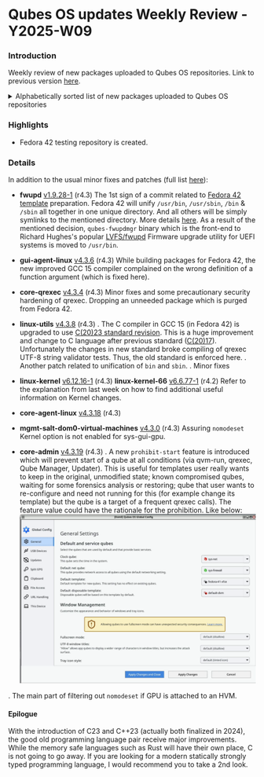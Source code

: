 # Qubes OS updates Weekly Review - Y2025-W09

### Introduction

Weekly review of new packages uploaded to Qubes OS repositories. Link to previous version [here](https://forum.qubes-os.org/t/qubes-os-updates-weekly-review-y2025-w08/32471).

<details>
<summary>Alphabetically sorted list of new packages uploaded to Qubes OS repositories</summary>

```bash
awesome-4.3-15.fc42.x86_64.rpm
awesome-doc-4.3-15.fc42.noarch.rpm
disk-password-gui-1.0.1-1.fc42.noarch.rpm
dummy-backlight-dom0-1.0.1-3.fc42.noarch.rpm
dummy-backlight-module-1.0.1-3.fc42.noarch.rpm
dummy-backlight-vm-1.0.1-3.fc42.noarch.rpm
dummy-psu-module-1.0.0-3.fc42.x86_64.rpm
dummy-psu-receiver-1.0.0-3.fc42.x86_64.rpm
dummy-psu-sender-1.0.0-3.fc42.x86_64.rpm
flashrom-1.3.0-1.fc41.x86_64.rpm
flashrom-devel-1.3.0-1.fc41.x86_64.rpm
fwupd-qubes-dom0-1.9.28-1.fc40.noarch.rpm
fwupd-qubes-dom0-1.9.28-1.fc41.noarch.rpm
fwupd-qubes-dom0-1.9.28-1.fc42.noarch.rpm
fwupd-qubes-vm_1.9.28-1+deb12u1_amd64.deb
fwupd-qubes-vm_1.9.28-1+deb13u1_amd64.deb
fwupd-qubes-vm-1.9.28-1.fc40.noarch.rpm
fwupd-qubes-vm-1.9.28-1.fc41.noarch.rpm
fwupd-qubes-vm-1.9.28-1.fc42.noarch.rpm
fwupd-qubes-vm_1.9.28-1+jammy1_amd64.deb
fwupd-qubes-vm_1.9.28-1+noble1_amd64.deb
grubby-dummy-9.0.0-4.fc42.noarch.rpm
i3-4.23-2.fc42.x86_64.rpm
i3-devel-4.23-2.fc42.x86_64.rpm
i3-devel-doc-4.23-2.fc42.noarch.rpm
i3-doc-4.23-2.fc42.noarch.rpm
i3-settings-qubes-1.12-1.fc42.noarch.rpm
kde-settings-qubes-6.2.0-2.fc42.noarch.rpm
kernel-6.12.16-1.qubes.fc37.x86_64.rpm
kernel-6.12.16-1.qubes.fc41.x86_64.rpm
kernel-6.6.77-1.qubes.fc37.x86_64.rpm
kernel-devel-6.12.16-1.qubes.fc37.x86_64.rpm
kernel-devel-6.12.16-1.qubes.fc41.x86_64.rpm
kernel-devel-6.6.77-1.qubes.fc37.x86_64.rpm
kernel-modules-6.12.16-1.qubes.fc37.x86_64.rpm
kernel-modules-6.12.16-1.qubes.fc41.x86_64.rpm
kernel-modules-6.6.77-1.qubes.fc37.x86_64.rpm
kernel-qubes-vm-6.12.16-1.qubes.fc37.x86_64.rpm
kernel-qubes-vm-6.12.16-1.qubes.fc41.x86_64.rpm
kernel-qubes-vm-6.6.77-1.qubes.fc37.x86_64.rpm
libqrexec-utils4_4.3.4-1+deb12u1_amd64.deb
libqrexec-utils4_4.3.4-1+deb13u1_amd64.deb
libqrexec-utils4_4.3.4-1+jammy1_amd64.deb
libqrexec-utils4_4.3.4-1+noble1_amd64.deb
libqrexec-utils4-dbgsym_4.3.4-1+deb12u1_amd64.deb
libqrexec-utils4-dbgsym_4.3.4-1+deb13u1_amd64.deb
libqrexec-utils-dev_4.3.4-1+deb12u1_amd64.deb
libqrexec-utils-dev_4.3.4-1+deb13u1_amd64.deb
libqrexec-utils-dev_4.3.4-1+jammy1_amd64.deb
libqrexec-utils-dev_4.3.4-1+noble1_amd64.deb
libqubes-pure0_4.3.8+deb12u1_amd64.deb
libqubes-pure0_4.3.8+deb13u1_amd64.deb
libqubes-pure0_4.3.8+jammy1_amd64.deb
libqubes-pure0_4.3.8+noble1_amd64.deb
libqubes-pure0-dbgsym_4.3.8+deb12u1_amd64.deb
libqubes-pure0-dbgsym_4.3.8+deb13u1_amd64.deb
libqubes-pure-dev_4.3.8+deb12u1_amd64.deb
libqubes-pure-dev_4.3.8+deb13u1_amd64.deb
libqubes-pure-dev_4.3.8+jammy1_amd64.deb
libqubes-pure-dev_4.3.8+noble1_amd64.deb
libqubes-rpc-filecopy2_4.3.8+deb12u1_amd64.deb
libqubes-rpc-filecopy2_4.3.8+deb13u1_amd64.deb
libqubes-rpc-filecopy2_4.3.8+jammy1_amd64.deb
libqubes-rpc-filecopy2_4.3.8+noble1_amd64.deb
libqubes-rpc-filecopy2-dbgsym_4.3.8+deb12u1_amd64.deb
libqubes-rpc-filecopy2-dbgsym_4.3.8+deb13u1_amd64.deb
libqubes-rpc-filecopy-dev_4.3.8+deb12u1_amd64.deb
libqubes-rpc-filecopy-dev_4.3.8+deb13u1_amd64.deb
libqubes-rpc-filecopy-dev_4.3.8+jammy1_amd64.deb
libqubes-rpc-filecopy-dev_4.3.8+noble1_amd64.deb
libwnck3-43.0-10.fc42.x86_64.rpm
libwnck3-devel-43.0-10.fc42.x86_64.rpm
pipewire-qubes_4.3.6-1+deb12u1_amd64.deb
pipewire-qubes_4.3.6-1+deb13u1_amd64.deb
pipewire-qubes-4.3.6-1.fc40.x86_64.rpm
pipewire-qubes-4.3.6-1.fc41.x86_64.rpm
pipewire-qubes-4.3.6-1.fc42.x86_64.rpm
pipewire-qubes_4.3.6-1+jammy1_amd64.deb
pipewire-qubes_4.3.6-1+noble1_amd64.deb
pipewire-qubes-4.3.6-1-x86_64.pkg.tar.zst
pipewire-qubes-dbgsym_4.3.6-1+deb12u1_amd64.deb
pipewire-qubes-dbgsym_4.3.6-1+deb13u1_amd64.deb
plasma-breeze-qubes-6.2.0-2.fc42.noarch.rpm
pulseaudio-qubes_4.3.6-1+deb12u1_amd64.deb
pulseaudio-qubes_4.3.6-1+deb13u1_amd64.deb
pulseaudio-qubes-4.3.6-1.fc40.x86_64.rpm
pulseaudio-qubes-4.3.6-1.fc41.x86_64.rpm
pulseaudio-qubes-4.3.6-1.fc42.x86_64.rpm
pulseaudio-qubes_4.3.6-1+jammy1_amd64.deb
pulseaudio-qubes_4.3.6-1+noble1_amd64.deb
pulseaudio-qubes-dbgsym_4.3.6-1+deb12u1_amd64.deb
pulseaudio-qubes-dbgsym_4.3.6-1+deb13u1_amd64.deb
python3-dnf-plugins-qubes-hooks-4.3.18-1.fc40.noarch.rpm
python3-objgraph-3.6.1-1.fc42.noarch.rpm
python3-qasync-0.27.1-1.fc42.noarch.rpm
python3-qrexec_4.3.4-1+deb12u1_amd64.deb
python3-qrexec_4.3.4-1+deb13u1_amd64.deb
python3-qrexec_4.3.4-1+jammy1_amd64.deb
python3-qrexec_4.3.4-1+noble1_amd64.deb
python3-qubesadmin-4.3.10-1.fc42.noarch.rpm
python3-qubesdb-4.2.7-1.fc42.x86_64.rpm
python3-qubesimgconverter-4.3.8-1.fc40.x86_64.rpm
python3-qubesimgconverter-4.3.8-1.fc41.x86_64.rpm
python3-qubesimgconverter-4.3.8-1.fc42.x86_64.rpm
python3-qubesimgconverter_4.3.8+deb12u1_amd64.deb
python3-qubesimgconverter_4.3.8+deb13u1_amd64.deb
python3-qubesimgconverter_4.3.8+jammy1_amd64.deb
python3-qubesimgconverter_4.3.8+noble1_amd64.deb
python3-xen-4.19.1-4.fc41.x86_64.rpm
python-objgraph-doc-3.6.1-1.fc42.noarch.rpm
qubes-app-shutdown-idle-1.0.11-1.fc42.noarch.rpm
qubes-artwork_4.3.6-1+deb12u1_amd64.deb
qubes-artwork_4.3.6-1+deb13u1_amd64.deb
qubes-artwork-4.3.6-1.fc40.noarch.rpm
qubes-artwork-4.3.6-1.fc41.noarch.rpm
qubes-artwork-4.3.6-1.fc42.noarch.rpm
qubes-artwork_4.3.6-1+jammy1_amd64.deb
qubes-artwork_4.3.6-1+noble1_amd64.deb
qubes-artwork-anaconda-4.3.6-1.fc40.noarch.rpm
qubes-artwork-anaconda-4.3.6-1.fc41.noarch.rpm
qubes-artwork-anaconda-4.3.6-1.fc42.noarch.rpm
qubes-artwork-efi-4.3.6-1.fc40.noarch.rpm
qubes-artwork-efi-4.3.6-1.fc41.noarch.rpm
qubes-artwork-efi-4.3.6-1.fc42.noarch.rpm
qubes-artwork-plymouth-4.3.6-1.fc40.noarch.rpm
qubes-artwork-plymouth-4.3.6-1.fc41.noarch.rpm
qubes-artwork-plymouth-4.3.6-1.fc42.noarch.rpm
qubes-audio-daemon-4.3.7-1.fc42.x86_64.rpm
qubes-audio-dom0-4.3.7-1.fc42.x86_64.rpm
qubes-core-admin-client-4.3.10-1.fc42.noarch.rpm
qubes-core-agent_4.3.18-1+deb12u1_amd64.deb
qubes-core-agent_4.3.18-1+deb13u1_amd64.deb
qubes-core-agent-4.3.18-1.fc40.x86_64.rpm
qubes-core-agent-4.3.18-1.fc41.x86_64.rpm
qubes-core-agent-4.3.18-1.fc42.x86_64.rpm
qubes-core-agent_4.3.18-1+jammy1_amd64.deb
qubes-core-agent_4.3.18-1+noble1_amd64.deb
qubes-core-agent-caja_4.3.18-1+deb12u1_amd64.deb
qubes-core-agent-caja_4.3.18-1+deb13u1_amd64.deb
qubes-core-agent-caja-4.3.18-1.fc40.x86_64.rpm
qubes-core-agent-caja-4.3.18-1.fc41.x86_64.rpm
qubes-core-agent-caja-4.3.18-1.fc42.x86_64.rpm
qubes-core-agent-caja_4.3.18-1+jammy1_amd64.deb
qubes-core-agent-caja_4.3.18-1+noble1_amd64.deb
qubes-core-agent-dbgsym_4.3.18-1+deb12u1_amd64.deb
qubes-core-agent-dbgsym_4.3.18-1+deb13u1_amd64.deb
qubes-core-agent-dom0-updates_4.3.18-1+deb12u1_amd64.deb
qubes-core-agent-dom0-updates_4.3.18-1+deb13u1_amd64.deb
qubes-core-agent-dom0-updates-4.3.18-1.fc40.noarch.rpm
qubes-core-agent-dom0-updates-4.3.18-1.fc41.noarch.rpm
qubes-core-agent-dom0-updates-4.3.18-1.fc42.noarch.rpm
qubes-core-agent-dom0-updates_4.3.18-1+jammy1_amd64.deb
qubes-core-agent-dom0-updates_4.3.18-1+noble1_amd64.deb
qubes-core-agent-nautilus_4.3.18-1+deb12u1_amd64.deb
qubes-core-agent-nautilus_4.3.18-1+deb13u1_amd64.deb
qubes-core-agent-nautilus-4.3.18-1.fc40.x86_64.rpm
qubes-core-agent-nautilus-4.3.18-1.fc41.x86_64.rpm
qubes-core-agent-nautilus-4.3.18-1.fc42.x86_64.rpm
qubes-core-agent-nautilus_4.3.18-1+jammy1_amd64.deb
qubes-core-agent-nautilus_4.3.18-1+noble1_amd64.deb
qubes-core-agent-networking_4.3.18-1+deb12u1_amd64.deb
qubes-core-agent-networking_4.3.18-1+deb13u1_amd64.deb
qubes-core-agent-networking-4.3.18-1.fc40.noarch.rpm
qubes-core-agent-networking-4.3.18-1.fc41.noarch.rpm
qubes-core-agent-networking-4.3.18-1.fc42.noarch.rpm
qubes-core-agent-networking_4.3.18-1+jammy1_amd64.deb
qubes-core-agent-networking_4.3.18-1+noble1_amd64.deb
qubes-core-agent-network-manager_4.3.18-1+deb12u1_amd64.deb
qubes-core-agent-network-manager_4.3.18-1+deb13u1_amd64.deb
qubes-core-agent-network-manager-4.3.18-1.fc40.noarch.rpm
qubes-core-agent-network-manager-4.3.18-1.fc41.noarch.rpm
qubes-core-agent-network-manager-4.3.18-1.fc42.noarch.rpm
qubes-core-agent-network-manager_4.3.18-1+jammy1_amd64.deb
qubes-core-agent-network-manager_4.3.18-1+noble1_amd64.deb
qubes-core-agent-passwordless-root_4.3.18-1+deb12u1_amd64.deb
qubes-core-agent-passwordless-root_4.3.18-1+deb13u1_amd64.deb
qubes-core-agent-passwordless-root-4.3.18-1.fc40.noarch.rpm
qubes-core-agent-passwordless-root-4.3.18-1.fc41.noarch.rpm
qubes-core-agent-passwordless-root-4.3.18-1.fc42.noarch.rpm
qubes-core-agent-passwordless-root_4.3.18-1+jammy1_amd64.deb
qubes-core-agent-passwordless-root_4.3.18-1+noble1_amd64.deb
qubes-core-agent-selinux-4.3.18-1.fc40.noarch.rpm
qubes-core-agent-selinux-4.3.18-1.fc41.noarch.rpm
qubes-core-agent-selinux-4.3.18-1.fc42.noarch.rpm
qubes-core-agent-systemd-4.3.18-1.fc40.x86_64.rpm
qubes-core-agent-systemd-4.3.18-1.fc41.x86_64.rpm
qubes-core-agent-systemd-4.3.18-1.fc42.x86_64.rpm
qubes-core-agent-thunar_4.3.18-1+deb12u1_amd64.deb
qubes-core-agent-thunar_4.3.18-1+deb13u1_amd64.deb
qubes-core-agent-thunar-4.3.18-1.fc40.x86_64.rpm
qubes-core-agent-thunar-4.3.18-1.fc41.x86_64.rpm
qubes-core-agent-thunar-4.3.18-1.fc42.x86_64.rpm
qubes-core-agent-thunar_4.3.18-1+jammy1_amd64.deb
qubes-core-agent-thunar_4.3.18-1+noble1_amd64.deb
qubes-core-dom0-4.3.19-1.fc41.noarch.rpm
qubes-core-qrexec_4.3.4-1+deb12u1_amd64.deb
qubes-core-qrexec_4.3.4-1+deb13u1_amd64.deb
qubes-core-qrexec-4.3.4-1.fc40.x86_64.rpm
qubes-core-qrexec-4.3.4-1.fc41.x86_64.rpm
qubes-core-qrexec-4.3.4-1.fc42.x86_64.rpm
qubes-core-qrexec_4.3.4-1+jammy1_amd64.deb
qubes-core-qrexec_4.3.4-1+noble1_amd64.deb
qubes-core-qrexec-dbgsym_4.3.4-1+deb12u1_amd64.deb
qubes-core-qrexec-dbgsym_4.3.4-1+deb13u1_amd64.deb
qubes-core-qrexec-devel-4.3.4-1.fc40.x86_64.rpm
qubes-core-qrexec-devel-4.3.4-1.fc41.x86_64.rpm
qubes-core-qrexec-devel-4.3.4-1.fc42.x86_64.rpm
qubes-core-qrexec-dom0-4.3.4-1.fc41.x86_64.rpm
qubes-core-qrexec-libs-4.3.4-1.fc40.x86_64.rpm
qubes-core-qrexec-libs-4.3.4-1.fc41.x86_64.rpm
qubes-core-qrexec-libs-4.3.4-1.fc42.x86_64.rpm
qubes-core-qrexec-vm-4.3.4-1.fc40.x86_64.rpm
qubes-core-qrexec-vm-4.3.4-1.fc41.x86_64.rpm
qubes-core-qrexec-vm-4.3.4-1.fc42.x86_64.rpm
qubes-core-qrexec-vm-selinux-4.3.4-1.fc40.x86_64.rpm
qubes-core-qrexec-vm-selinux-4.3.4-1.fc41.x86_64.rpm
qubes-core-qrexec-vm-selinux-4.3.4-1.fc42.x86_64.rpm
qubes-ctap-2.0.6-1.fc42.noarch.rpm
qubes-db-4.2.7-1.fc42.x86_64.rpm
qubes-db-devel-4.2.7-1.fc42.x86_64.rpm
qubes-db-libs-4.2.7-1.fc42.x86_64.rpm
qubes-db-vm-4.2.7-1.fc42.x86_64.rpm
qubes-db-vm-selinux-4.2.7-1.fc42.x86_64.rpm
qubes-desktop-linux-common-4.2.13-1.fc42.noarch.rpm
qubes-desktop-linux-manager-4.3.9-1.fc42.noarch.rpm
qubes-desktop-linux-menu-1.2.2-1.fc42.noarch.rpm
qubes-gpg-sign-1.0.0-1.fc42.x86_64.rpm
qubes-gpg-split-2.0.75-1.fc42.x86_64.rpm
qubes-gpg-split-tests-2.0.75-1.fc42.x86_64.rpm
qubes-gui-agent_4.3.6-1+deb12u1_amd64.deb
qubes-gui-agent_4.3.6-1+deb13u1_amd64.deb
qubes-gui-agent-4.3.6-1.fc40.x86_64.rpm
qubes-gui-agent-4.3.6-1.fc41.x86_64.rpm
qubes-gui-agent-4.3.6-1.fc42.x86_64.rpm
qubes-gui-agent_4.3.6-1+jammy1_amd64.deb
qubes-gui-agent_4.3.6-1+noble1_amd64.deb
qubes-gui-agent-dbgsym_4.3.6-1+deb12u1_amd64.deb
qubes-gui-agent-dbgsym_4.3.6-1+deb13u1_amd64.deb
qubes-gui-agent-selinux-4.3.6-1.fc40.noarch.rpm
qubes-gui-agent-selinux-4.3.6-1.fc41.noarch.rpm
qubes-gui-agent-selinux-4.3.6-1.fc42.noarch.rpm
qubes-gui-agent-xfce_4.3.6-1+deb12u1_amd64.deb
qubes-gui-agent-xfce_4.3.6-1+deb13u1_amd64.deb
qubes-gui-agent-xfce-4.3.6-1.fc40.x86_64.rpm
qubes-gui-agent-xfce-4.3.6-1.fc41.x86_64.rpm
qubes-gui-agent-xfce-4.3.6-1.fc42.x86_64.rpm
qubes-gui-agent-xfce_4.3.6-1+jammy1_amd64.deb
qubes-gui-agent-xfce_4.3.6-1+noble1_amd64.deb
qubes-gui-common-devel-4.3.0-1.fc42.noarch.rpm
qubes-gui-daemon-4.3.7-1.fc42.x86_64.rpm
qubes-gui-daemon-selinux-4.3.7-1.fc42.x86_64.rpm
qubes-gui-dom0-4.3.7-1.fc42.x86_64.rpm
qubes-gui-vnc_4.3.6-1+deb12u1_amd64.deb
qubes-gui-vnc_4.3.6-1+deb13u1_amd64.deb
qubes-gui-vnc-4.3.6-1.fc40.x86_64.rpm
qubes-gui-vnc-4.3.6-1.fc41.x86_64.rpm
qubes-gui-vnc-4.3.6-1.fc42.x86_64.rpm
qubes-gui-vnc_4.3.6-1+jammy1_amd64.deb
qubes-gui-vnc_4.3.6-1+noble1_amd64.deb
qubes-img-converter-1.2.18-1.fc42.noarch.rpm
qubes-input-proxy-1.0.40-1.fc42.x86_64.rpm
qubes-input-proxy-receiver-1.0.40-1.fc42.x86_64.rpm
qubes-input-proxy-sender-1.0.40-1.fc42.x86_64.rpm
qubes-kernel-vm-support-4.3.8-1.fc40.x86_64.rpm
qubes-kernel-vm-support-4.3.8-1.fc41.x86_64.rpm
qubes-kernel-vm-support-4.3.8-1.fc42.x86_64.rpm
qubes-kernel-vm-support_4.3.8+deb12u1_amd64.deb
qubes-kernel-vm-support_4.3.8+deb13u1_amd64.deb
qubes-kernel-vm-support_4.3.8+jammy1_amd64.deb
qubes-kernel-vm-support_4.3.8+noble1_amd64.deb
qubes-kernel-vm-support-dbgsym_4.3.8+deb12u1_amd64.deb
qubes-kernel-vm-support-dbgsym_4.3.8+deb13u1_amd64.deb
qubes-libvchan-xen-4.2.6-1.fc42.x86_64.rpm
qubes-libvchan-xen-devel-4.2.6-1.fc42.x86_64.rpm
qubes-manager-4.3.9-1.fc42.noarch.rpm
qubes-menus-4.2.13-1.fc42.noarch.rpm
qubes-mgmt-salt-4.2.2-1.fc42.noarch.rpm
qubes-mgmt-salt-admin-tools-4.2.2-1.fc42.noarch.rpm
qubes-mgmt-salt-base-4.3.0-1.fc42.noarch.rpm
qubes-mgmt-salt-base-config-4.1.2-1.fc42.noarch.rpm
qubes-mgmt-salt-base-topd-4.3.0-1.fc42.noarch.rpm
qubes-mgmt-salt-config-4.2.2-1.fc42.noarch.rpm
qubes-mgmt-salt-dom0-qubes-infrastructure-4.2.0-1.fc41.noarch.rpm
qubes-mgmt-salt-dom0-virtual-machines-4.3.0-1.fc41.noarch.rpm
qubes-mgmt-salt-shared-formulas-4.2.2-1.fc42.noarch.rpm
qubes-mgmt-salt-vm-connector-4.2.2-1.fc42.noarch.rpm
qubes-pdf-converter-2.1.23-1.fc42.noarch.rpm
qubes-repo-contrib-4.3.1-1.fc42.noarch.rpm
qubes-repo-templates-4.3.2-1.fc42.noarch.rpm
qubes-rpm-oxide-0.2.8-1.fc42.x86_64.rpm
qubes-snapd-helper-1.0.4-1.fc42.noarch.rpm
qubes-usb-proxy-4.3.0-1.fc42.noarch.rpm
qubes-utils-4.3.8-1.fc40.x86_64.rpm
qubes-utils-4.3.8-1.fc41.x86_64.rpm
qubes-utils-4.3.8-1.fc42.x86_64.rpm
qubes-utils_4.3.8+deb12u1_amd64.deb
qubes-utils_4.3.8+deb13u1_amd64.deb
qubes-utils_4.3.8+jammy1_amd64.deb
qubes-utils_4.3.8+noble1_amd64.deb
qubes-utils-dbgsym_4.3.8+deb12u1_amd64.deb
qubes-utils-dbgsym_4.3.8+deb13u1_amd64.deb
qubes-utils-devel-4.3.8-1.fc40.x86_64.rpm
qubes-utils-devel-4.3.8-1.fc41.x86_64.rpm
qubes-utils-devel-4.3.8-1.fc42.x86_64.rpm
qubes-utils-libs-4.3.8-1.fc40.x86_64.rpm
qubes-utils-libs-4.3.8-1.fc41.x86_64.rpm
qubes-utils-libs-4.3.8-1.fc42.x86_64.rpm
qubes-utils-selinux-4.3.8-1.fc40.x86_64.rpm
qubes-utils-selinux-4.3.8-1.fc41.x86_64.rpm
qubes-utils-selinux-4.3.8-1.fc42.x86_64.rpm
qubes-video-companion-1.1.4-1.fc42.noarch.rpm
qubes-video-companion-docs-1.1.4-1.fc42.noarch.rpm
qubes-video-companion-license-1.1.4-1.fc42.noarch.rpm
qubes-video-companion-receiver-1.1.4-1.fc42.noarch.rpm
qubes-video-companion-sender-1.1.4-1.fc42.noarch.rpm
qubes-vm-core-4.3.18-1-x86_64.pkg.tar.zst
qubes-vm-dependencies-4.3.1-1.fc42.noarch.rpm
qubes-vm-dom0-updates-4.3.18-1-x86_64.pkg.tar.zst
qubes-vm-gui-4.3.6-1-x86_64.pkg.tar.zst
qubes-vm-guivm-4.3.1-1.fc42.noarch.rpm
qubes-vm-kernel-support-4.3.8-1-x86_64.pkg.tar.zst
qubes-vm-keyring-4.3.18-1-x86_64.pkg.tar.zst
qubes-vm-meta-packages-4.3.1-1.fc42.noarch.rpm
qubes-vm-networking-4.3.18-1-x86_64.pkg.tar.zst
qubes-vm-passwordless-root-4.3.18-1-x86_64.pkg.tar.zst
qubes-vm-pulseaudio-4.3.6-1-x86_64.pkg.tar.zst
qubes-vm-qrexec-4.3.4-1-x86_64.pkg.tar.zst
qubes-vm-recommended-4.3.1-1.fc42.noarch.rpm
qubes-vm-utils-4.3.8-1-x86_64.pkg.tar.zst
qubes-vm-xen-4.19.1-4-x86_64.pkg.tar.zst
scrypt-1.3.2-1.fc42.x86_64.rpm
split-gpg2-1.1.3-1.fc42.noarch.rpm
split-gpg2-tests-1.1.3-1.fc42.noarch.rpm
thunderbird-qubes-2.0.8-1.fc42.noarch.rpm
xen-4.19.1-4.fc41.x86_64.rpm
xen-devel-4.19.1-4.fc41.x86_64.rpm
xen-doc-4.19.1-4.fc41.noarch.rpm
xen-hvm-stubdom-linux-4.3.3-1.fc41.x86_64.rpm
xen-hvm-stubdom-linux-full-4.3.3-1.fc41.x86_64.rpm
xen-hypervisor-4.19.1-4.fc41.x86_64.rpm
xen-libs-4.19.1-4.fc41.x86_64.rpm
xen-licenses-4.19.1-4.fc41.x86_64.rpm
xen-runtime-4.19.1-4.fc41.x86_64.rpm
xfce4-settings-qubes-4.2.3-1.fc42.noarch.rpm
xfdesktop-4.18.1-7.fc42.x86_64.rpm
xserver-xorg-input-qubes_4.3.6-1+deb12u1_amd64.deb
xserver-xorg-input-qubes_4.3.6-1+deb13u1_amd64.deb
xserver-xorg-input-qubes_4.3.6-1+jammy1_amd64.deb
xserver-xorg-input-qubes_4.3.6-1+noble1_amd64.deb
xserver-xorg-input-qubes-dbgsym_4.3.6-1+deb12u1_amd64.deb
xserver-xorg-input-qubes-dbgsym_4.3.6-1+deb13u1_amd64.deb
xserver-xorg-qubes-common_4.3.6-1+deb12u1_amd64.deb
xserver-xorg-qubes-common_4.3.6-1+deb13u1_amd64.deb
xserver-xorg-qubes-common_4.3.6-1+jammy1_amd64.deb
xserver-xorg-qubes-common_4.3.6-1+noble1_amd64.deb
xserver-xorg-qubes-common-dbgsym_4.3.6-1+deb12u1_amd64.deb
xserver-xorg-qubes-common-dbgsym_4.3.6-1+deb13u1_amd64.deb
xserver-xorg-video-dummyqbs_4.3.6-1+deb12u1_amd64.deb
xserver-xorg-video-dummyqbs_4.3.6-1+deb13u1_amd64.deb
xserver-xorg-video-dummyqbs_4.3.6-1+jammy1_amd64.deb
xserver-xorg-video-dummyqbs_4.3.6-1+noble1_amd64.deb
xserver-xorg-video-dummyqbs-dbgsym_4.3.6-1+deb12u1_amd64.deb
xserver-xorg-video-dummyqbs-dbgsym_4.3.6-1+deb13u1_amd64.deb
```
</details>

### Highlights
- Fedora 42 testing repository is created.

### Details
In addition to the usual minor fixes and patches (full list [here](https://github.com/QubesOS/updates-status/issues?q=is%3Aissue+created%3A2025-02-24..2025-03-02)):

* **fwupd** [v1.9.28-1](https://github.com/QubesOS/qubes-fwupd/compare/v1.8.17-2...v1.9.28-1) (r4.3)
The 1st sign of a commit related to [Fedora 42 template](https://github.com/QubesOS/qubes-issues/issues/9807) preparation. Fedora 42 will unify `/usr/bin`, `/usr/sbin`, `/bin` & `/sbin` all together in one unique directory. And all others will be simply symlinks to the mentioned directory. More details [here](https://fedoraproject.org/wiki/Changes/Unify_bin_and_sbin). As a result of the mentioned decision, `qubes-fwupdmgr` binary which is the front-end to Richard Hughes's popular [LVFS/fwupd](https://en.wikipedia.org/wiki/Fwupd) Firmware upgrade utility for UEFI systems is moved to `/usr/bin`.

* **gui-agent-linux** [v4.3.6](https://github.com/QubesOS/qubes-gui-agent-linux/compare/v4.3.5...v4.3.6) (r4.3)
While building packages for Fedora 42, the new improved GCC 15 compiler complained on the wrong definition of a function argument (which is fixed here).

* **core-qrexec** [v4.3.4](https://github.com/QubesOS/qubes-core-qrexec/compare/v4.3.3...v4.3.4) (r4.3)
Minor fixes and some precautionary security hardening of qrexec. Dropping an unneeded package which is purged from Fedora 42.

* **linux-utils** [v4.3.8](https://github.com/QubesOS/qubes-linux-utils/compare/v4.3.7...v4.3.8) (r4.3)
. The C compiler in GCC 15 (in Fedora 42) is upgraded to use [C(20)23 standard revision](https://en.wikipedia.org/wiki/C23_(C_standard_revision)). This is a huge improvement and change to C language after previous standard ([C(20)17](https://en.wikipedia.org/wiki/C17_(C_standard_revision))). Unfortunately the changes in new standard broke compiling of qrexec UTF-8 string validator tests. Thus, the old standard is enforced here.
. Another patch related to unification of `bin` and `sbin`.
. Minor fixes

* **linux-kernel** [v6.12.16-1](https://github.com/QubesOS/qubes-linux-kernel/compare/v6.12.11-1-latest...v6.12.16-1) (r4.3)
  **linux-kernel-66** [v6.6.77-1](https://github.com/QubesOS/qubes-linux-kernel/compare/v6.6.75-1...v6.6.77-1) (r4.2)
Refer to the explanation from last week on how to find additional useful information on Kernel changes.

* **core-agent-linux** [v4.3.18](https://github.com/QubesOS/qubes-core-agent-linux/compare/v4.3.17...v4.3.18) (r4.3)

* **mgmt-salt-dom0-virtual-machines** [v4.3.0](https://github.com/QubesOS/qubes-mgmt-salt-dom0-virtual-machines/compare/v4.2.20...v4.3.0) (r4.3)
Assuring `nomodeset` Kernel option is not enabled for sys-gui-gpu.

* **core-admin** [v4.3.19](https://github.com/QubesOS/qubes-core-admin/compare/v4.3.18...v4.3.19) (r4.3)
. A new `prohibit-start` feature is introduced which will prevent start of a qube at all conditions (via qvm-run, qrexec, Qube Manager, Updater). This is useful for templates user really wants to keep in the original, unmodified state; known compromised qubes, waiting for some forensics analysis or restoring; qube that user wants to re-configure and need not running for this (for example change its template) but the qube is a target of a frequent qrexec calls). The feature value could have the rationale for the prohibition. Like below:
![Start Prohibition](Y2025-W08-Global-Config.png)

. The main part of filtering out `nomodeset` if GPU is attached to an HVM.

#### Epilogue
With the introduction of C23 and C++23 (actually both finalized in 2024), the good old programming language pair receive major improvements. While the memory safe languages such as Rust will have their own place, C is not going to go away. If you are looking for a modern statically strongly typed programming language, I would recommend you to take a 2nd look.

